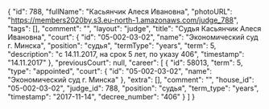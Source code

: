 {
    "id": 788,
    "fullName": "Касьянчик Алеся Ивановна",
    "photoURL": "https://members2020by.s3.eu-north-1.amazonaws.com/judge_788",
    "tags": [],
    "comment": "",
    "layout": "judge",
    "title": "Судья Касьянчик Алеся Ивановна",
    "court": {
        "id": "05-002-03-02",
        "name": "Экономический суд г. Минска",
        "position": "судья",
        "termType": "years",
        "term": 5,
        "description": "c 14.11.2017, на срок 5 лет, по указу 406",
        "timestamp": "14.11.2017"
    },
    "previousCourt": null,
    "career": [
        {
            "id": 58013,
            "term": 5,
            "type": "appointed",
            "court": {
                "id": "05-002-03-02",
                "name": "Экономический суд г. Минска"
            },
            "extra": [],
            "comment": "",
            "house_id": "05-002-03-02",
            "judge_id": 788,
            "position": "судья",
            "term_type": "years",
            "timestamp": "2017-11-14",
            "decree_number": "406"
        }
    ]
}